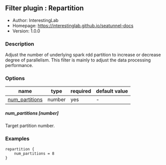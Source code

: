 ## Filter plugin : Repartition

* Author: InterestingLab
* Homepage: https://interestinglab.github.io/seatunnel-docs
* Version: 1.0.0

### Description

Adjust the number of underlying spark rdd partition to increase or decrease degree of parallelism. This filter is mainly to adjust the data processing performance.


### Options

| name | type | required | default value |
| --- | --- | --- | --- |
| [num_partitions](#num_partitions-number) | number | yes | - |

##### num_partitions [number]

Target partition number.

### Examples

```
repartition {
    num_partitions = 8
}
```
